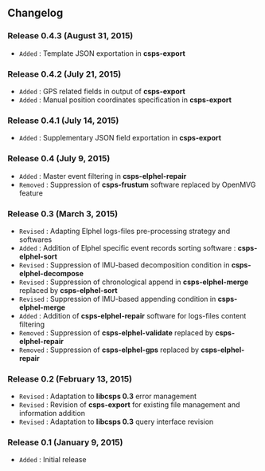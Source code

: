 ## Changelog

### Release 0.4.3 (August 31, 2015)

- `Added` : Template JSON exportation in **csps-export**

### Release 0.4.2 (July 21, 2015)

- `Added` : GPS related fields in output of **csps-export**
- `Added` : Manual position coordinates specification in **csps-export**

### Release 0.4.1 (July 14, 2015)

- `Added` : Supplementary JSON field exportation in **csps-export**

### Release 0.4 (July 9, 2015)

- `Added` : Master event filtering in **csps-elphel-repair**
- `Removed` : Suppression of **csps-frustum** software replaced by OpenMVG feature

### Release 0.3 (March 3, 2015)

- `Revised` : Adapting Elphel logs-files pre-processing strategy and softwares
- `Added` : Addition of Elphel specific event records sorting software : **csps-elphel-sort**
- `Revised` : Suppression of IMU-based decomposition condition in **csps-elphel-decompose**
- `Revised` : Suppression of chronological append in **csps-elphel-merge** replaced by **csps-elphel-sort**
- `Revised` : Suppression of IMU-based appending condition in **csps-elphel-merge**
- `Added` : Addition of **csps-elphel-repair** software for logs-files content filtering
- `Removed` : Suppression of **csps-elphel-validate** replaced by **csps-elphel-repair**
- `Removed` : Suppression of **csps-elphel-gps** replaced by **csps-elphel-repair**

### Release 0.2 (February 13, 2015)

- `Revised` : Adaptation to **libcsps 0.3** error management
- `Revised` : Revision of **csps-export** for existing file management and information addition
- `Revised` : Adaptation to **libcsps 0.3** query interface revision

### Release 0.1 (January 9, 2015)

- `Added` : Initial release
